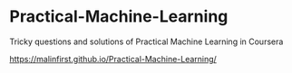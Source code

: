 # Practical-Machine-Learning
Tricky questions and solutions of Practical Machine Learning in Coursera

https://malinfirst.github.io/Practical-Machine-Learning/

